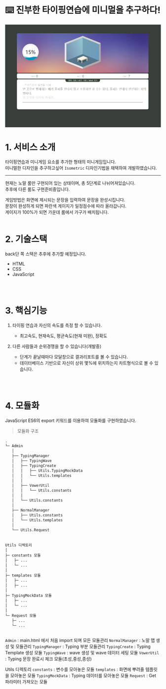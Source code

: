 # :keyboard: 진부한 타이핑연습에 미니멀을 추구하다!

![캡처](/md_assets/mainScreenShot.png)

# 1. 서비스 소개
타이핑연습과 미니게임 요소를 추가한 형태의 미니게임입니다.
<br>
미니멀한 디자인을 추구하고싶어 `Isometric` 디자인기법을 채택하여 개발하였습니다.
___
현재는 노말 룸만 구현되어 있는 상태이며, 총 5단계로 나뉘어져있습니다.
<br>
추후에 다른 룸도 구현준비중입니다.

게임방법은 화면에 제시되는 문장을 입력하여 문장을 완성시킵니다.
<br>
문장이 완성하게 되면 파란색 게이지가 일정점수에 따라 올라갑니다.
<br>
게이지가 100%가 되면 가운데 룸에서 가구가 배치됩니다.
<br><br>

# 2. 기술스택
back단 쪽 스택은 추후에 추가할 예정입니다.
* HTML
* CSS
* JavaScript


<br><br>
# 3. 핵심기능
1. 타이핑 연습과 자신의 속도를 측정 할 수 있습니다.
	* 최고속도, 현재속도, 평균속도(현재 미완), 정확도

2. 다른 사람들과 순위경쟁을 할 수 있습니다(개발중)
	* 단계가 끝날때마다 모달창으로 결과리포트를 볼 수 있습니다.
	* 데이터베이스 기반으로 자신이 상위 몇%에 위치하는지 차트형식으로 볼 수 있습니다.


<br>
<br>

# 4. 모듈화
JavaScript ES6의 export 키워드를 이용하여 모듈화를 구현하였습니다.

> 모듈화 구조
```
.
└─ Admin
   │
   ├── TypingManager  
   │   ├── TypingWave
   │   ├── TypingCreate
   │   │   ├── Utils.TypingMockData
   │   │   └── Utils.templates
   │   │
   │   ├── VowerUtil 
   │   │   └── Utils.constants
   │   │
   │   └── Utils.constants
   │
   ├── NormalManager
   │   ├── Utils.constants
   │   └── Utils.templates
   │
   └── Utils.Request


Utils 디렉토리
│
├─ constants 모듈
│   ├─ ... 
│   └─ ...
│   
├─ templates 모듈
│   ├─ ... 
│   ├─ ...
│
├─ TypingMockData 모듈
│   ├─ ... 
│   └─ ...
│
└─ Request 모듈
   ├─ ... 
   └─ ...


```

`Admin` : main.html 에서 처음 import 되며 모든 모듈관리
	`NormalManager` : 노말 맵 생성 및 모듈관리
	`TypingManager` : Typing 부분 모듈관리
		`TypingCreate` : Typing Template 생성 모듈
		`TypingWave` : wave 생성 및 wave 데이터 세팅 모듈
		`VowerUtil` : Typing 문장 완료시 체크 모듈(초성,중성,종성)

Utils 디렉토리
	`constants` : 변수를 모아놓은 모듈
	`templates` : 화면에 뿌려줄 템플릿을 모아놓은 모듈
	`TypingMockData` : Typing 데이터를 모아놓은 모듈
	`Request` : Get 파라미터 가져오는 모듈

